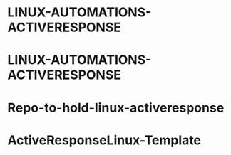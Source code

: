 # LINUX-AUTOMATIONS-ACTIVERESPONSE
# LINUX-AUTOMATIONS-ACTIVERESPONSE
# Repo-to-hold-linux-activeresponse
# ActiveResponseLinux-Template
